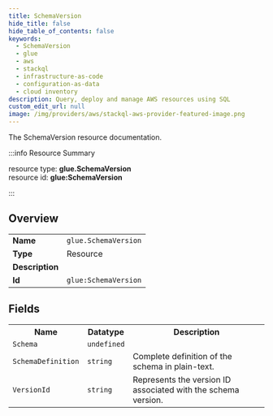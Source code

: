 ```yaml
---
title: SchemaVersion
hide_title: false
hide_table_of_contents: false
keywords:
  - SchemaVersion
  - glue
  - aws
  - stackql
  - infrastructure-as-code
  - configuration-as-data
  - cloud inventory
description: Query, deploy and manage AWS resources using SQL
custom_edit_url: null
image: /img/providers/aws/stackql-aws-provider-featured-image.png
---
```

The SchemaVersion resource documentation.

:::info Resource Summary

<div class="row">
<div class="providerDocColumn">
<span>resource type:&nbsp;<b>glue.SchemaVersion</b></span><br />
<span>resource id:&nbsp;<b>glue:SchemaVersion</b></span><br />
</div>
</div>

:::

## Overview
<table><tbody>
<tr><td><b>Name</b></td><td><code>glue.SchemaVersion</code></td></tr>
<tr><td><b>Type</b></td><td>Resource</td></tr>
<tr><td><b>Description</b></td><td></td></tr>
<tr><td><b>Id</b></td><td><code>glue:SchemaVersion</code></td></tr>
</tbody></table>

## Fields
<table><tbody>
<tr><th>Name</th><th>Datatype</th><th>Description</th></tr>
<tr><td><code>Schema</code></td><td><code>undefined</code></td><td></td></tr><tr><td><code>SchemaDefinition</code></td><td><code>string</code></td><td>Complete definition of the schema in plain-text.</td></tr><tr><td><code>VersionId</code></td><td><code>string</code></td><td>Represents the version ID associated with the schema version.</td></tr>
</tbody></table>